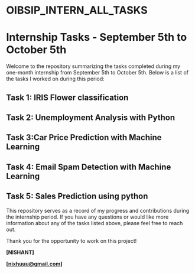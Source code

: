 # OIBSIP_INTERN_ALL_TASKS

# Internship Tasks - September 5th to October 5th

Welcome to the repository summarizing the tasks completed during my one-month internship from September 5th to October 5th. Below is a list of the tasks I worked on during this period:

## Task 1: IRIS  Flower classification

## Task 2: Unemployment Analysis with Python

## Task 3:Car Price Prediction with Machine Learning

## Task 4: Email Spam Detection with Machine Learning

## Task 5: Sales Prediction using python


This repository serves as a record of my progress and contributions during the internship period. If you have any questions or would like more information about any of the tasks listed above, please feel free to reach out.

Thank you for the opportunity to work on this project!

**[NISHANT]**

**[nixhuuu@gmail.com]**
